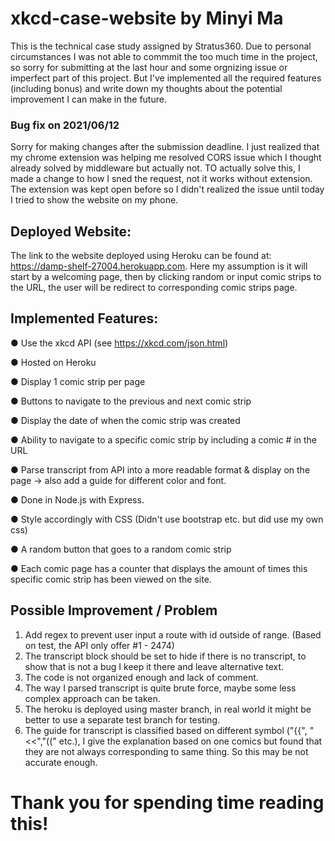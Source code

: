 # xkcd-case-website by Minyi Ma
This is the technical case study assigned by Stratus360. Due to personal circumstances I was not able to commmit the too much time in the project, so sorry for submitting at the last hour and some orgnizing issue or imperfect part of this project. But I've implemented all the required features (including bonus) and write down my thoughts about the potential improvement I can make in the future.

### Bug fix on 2021/06/12
Sorry for making changes after the submission deadline. I just realized that my chrome extension was helping me resolved CORS issue which I thought already solved by middleware but actually not. TO actually solve this, I made a change to how I sned the request, not it works without extension. The extension was kept open before so I didn't realized the issue until today I tried to show the website on my phone. 

## Deployed Website: 
The link to the website deployed using Heroku can be found at: https://damp-shelf-27004.herokuapp.com. Here my assumption is it will start by a welcoming page, then by clicking random or input comic strips to the URL, the user will be redirect to corresponding comic strips page.

## Implemented Features: 
● Use the xkcd API (see https://xkcd.com/json.html)

● Hosted on Heroku

● Display 1 comic strip per page

● Buttons to navigate to the previous and next comic strip

● Display the date of when the comic strip was created

● Ability to navigate to a specific comic strip by including a comic # in the URL

● Parse transcript from API into a more readable format & display on the page -> also add a guide for different color and font.

● Done in Node.js with Express.

● Style accordingly with CSS (Didn't use bootstrap etc. but did use my own css)

● A random button that goes to a random comic strip

● Each comic page has a counter that displays the amount of times this specific comic strip has been viewed on the site.

## Possible Improvement / Problem
1. Add regex to prevent user input a route with id outside of range. (Based on test, the API only offer #1 - 2474)
2. The transcript block should be set to hide if there is no transcript, to show that is not a bug I keep it there and leave alternative text.
3. The code is not organized enough and lack of comment. 
4. The way I parsed transcript is quite brute force, maybe some less complex approach can be taken. 
5. The heroku is deployed using master branch, in real world it might be better to use a separate test branch for testing. 
6. The guide for transcript is classified based on different symbol ("{{", "<<","((" etc.), I give the explanation based on one comics but found that they are not always corresponding to same thing. So this may be not accurate enough.

# Thank you for spending time reading this!
